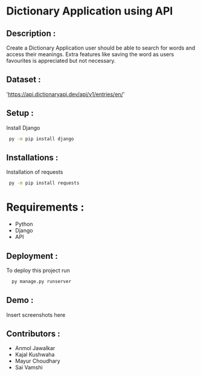 
# Dictionary Application using API

## Description :
Create a Dictionary Application user should be able to search for words and access their meanings.
Extra features like saving the word as users favourites is appreciated but not necessary.


## Dataset : 
'https://api.dictionaryapi.dev/api/v1/entries/en/'
 
## Setup :
Install Django
```bash
 py -m pip install django
```

## Installations : 
Installation of requests
```bash
 py -m pip install requests
 ```

# Requirements :
- Python 
- Django
- API

## Deployment :

To deploy this project run
```bash
  py manage.py runserver
```
 
## Demo :
Insert screenshots here

## Contributors :

- Anmol Jawalkar
- Kajal Kushwaha
- Mayur Choudhary
- Sai Vamshi

